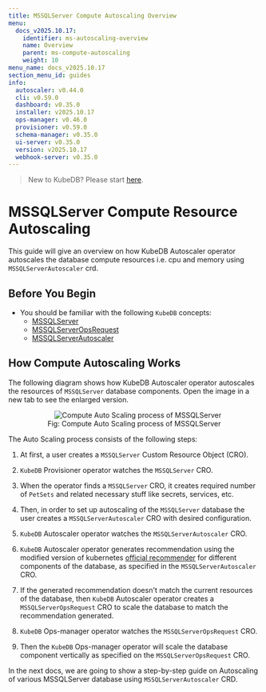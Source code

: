 ```yaml
---
title: MSSQLServer Compute Autoscaling Overview
menu:
  docs_v2025.10.17:
    identifier: ms-autoscaling-overview
    name: Overview
    parent: ms-compute-autoscaling
    weight: 10
menu_name: docs_v2025.10.17
section_menu_id: guides
info:
  autoscaler: v0.44.0
  cli: v0.59.0
  dashboard: v0.35.0
  installer: v2025.10.17
  ops-manager: v0.46.0
  provisioner: v0.59.0
  schema-manager: v0.35.0
  ui-server: v0.35.0
  version: v2025.10.17
  webhook-server: v0.35.0
---
```


> New to KubeDB? Please start [here](/docs/v2025.10.17/README).

# MSSQLServer Compute Resource Autoscaling

This guide will give an overview on how KubeDB Autoscaler operator autoscales the database compute resources i.e. cpu and memory using `MSSQLServerAutoscaler` crd.

## Before You Begin

- You should be familiar with the following `KubeDB` concepts:
  - [MSSQLServer](/docs/v2025.10.17/guides/mssqlserver/concepts/mssqlserver)
  - [MSSQLServerOpsRequest](/docs/v2025.10.17/guides/mssqlserver/concepts/opsrequest)
  - [MSSQLServerAutoscaler](/docs/v2025.10.17/guides/mssqlserver/concepts/autoscaler)

## How Compute Autoscaling Works

The following diagram shows how KubeDB Autoscaler operator autoscales the resources of `MSSQLServer` database components. Open the image in a new tab to see the enlarged version.

<figure align="center">
  <img alt="Compute Auto Scaling process of MSSQLServer" src="/docs/v2025.10.17/images/mssqlserver/ms-compute-autoscaling.png">
<figcaption align="center">Fig: Compute Auto Scaling process of MSSQLServer</figcaption>
</figure>

The Auto Scaling process consists of the following steps:

1. At first, a user creates a `MSSQLServer` Custom Resource Object (CRO).

2. `KubeDB` Provisioner operator watches the `MSSQLServer` CRO.

3. When the operator finds a `MSSQLServer` CRO, it creates required number of `PetSets` and related necessary stuff like secrets, services, etc.

4. Then, in order to set up autoscaling of the `MSSQLServer` database the user creates a `MSSQLServerAutoscaler` CRO with desired configuration.

5. `KubeDB` Autoscaler operator watches the `MSSQLServerAutoscaler` CRO.

6. `KubeDB` Autoscaler operator generates recommendation using the modified version of kubernetes [official recommender](https://github.com/kubernetes/autoscaler/tree/master/vertical-pod-autoscaler/pkg/recommender) for different components of the database, as specified in the `MSSQLServerAutoscaler` CRO.

7. If the generated recommendation doesn't match the current resources of the database, then `KubeDB` Autoscaler operator creates a `MSSQLServerOpsRequest` CRO to scale the database to match the recommendation generated.

8. `KubeDB` Ops-manager operator watches the `MSSQLServerOpsRequest` CRO.

9. Then the `KubeDB` Ops-manager operator will scale the database component vertically as specified on the `MSSQLServerOpsRequest` CRO.

In the next docs, we are going to show a step-by-step guide on Autoscaling of various MSSQLServer database using `MSSQLServerAutoscaler` CRD.
